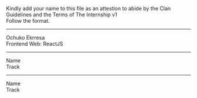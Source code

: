 Kindly add your name to this file as an attestion to abide by the Clan Guidelines and the Terms of The Internship v1
<br/> Follow the format.<br/>

---

Ochuko Ekrresa <br/>
Frontend Web: ReactJS

---

Name <br/>
Track

---

Name <br/>
Track
